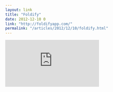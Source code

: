 ```yaml
---
layout: link
title: "Foldify"
date: 2012-12-10 0
link: "http://foldifyapp.com/"
permalink: "/articles/2012/12/10/foldify.html"
---
```


<iframe src="http://player.vimeo.com/video/54479185?title=0&amp;byline=0&amp;portrait=0&amp;badge=0" class="vimeo" frameborder="0" webkitAllowFullScreen mozallowfullscreen allowFullScreen></iframe>
